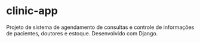 # clinic-app
Projeto de sistema de agendamento de consultas e controle de informações de pacientes, doutores e estoque. Desenvolvido com Django.
